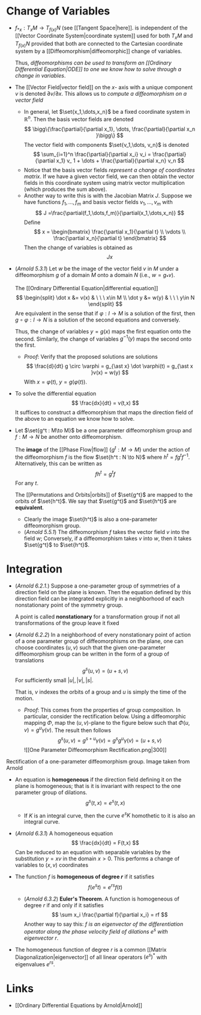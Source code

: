 # Change of Variables
* $f_{\ast x} : T_xM \to T_{f(x)} N$  (see [[Tangent Space|here]]. is independent of the [[Vector Coordinate System|coordinate system]] used for both $T_xM$ and $T_{f(x)}N$ provided that both are connected to the Cartesian coordinate system by a [[Diffeomorphism|diffeomorphic]] change of variables.
  
  Thus, *diffeomorphisms can be used to transform an [[Ordinary Differential Equation|ODE]] to one we know how to solve through a change in variables*. 


* The [[Vector Field|vector field]] on the $x$- axis with a unique component  $v$ is denoted  $\partial v/\partial x$.  This allows us to *compute a diffeomorphism on a vector field*
	* In general, let $\set{x_1,\dots,x_n}$ be a fixed coordinate system in $\mathbb{R}^n$. Then the basis vector fields are denoted 
	  $$
	  \bigg\{\frac{\partial}{\partial x_1}, \dots, \frac{\partial}{\partial x_n }\bigg\}
	  $$
	  The vector field with components $\set{v_1,\dots, v_n}$ is denoted 
	  $$
	  \sum_{i=1}^n \frac{\partial}{\partial x_i} v_i = \frac{\partial}{\partial x_1} v_ 1 + \dots + \frac{\partial}{\partial x_n} v_n
	  $$
	* Notice that the basis vector fields *represent a change of coordinates matrix*.  If we have a given vector field, we can then obtain the vector fields in this coordinate system using matrix vector multiplication (which produces the sum above).
	* Another way to write this is with the Jacobian Matrix $J$.  Suppose we have functions $f_1,\dots, f_m$ and basis vector fields $v_1,\dots, v_m$ with 
	  $$
	  J  =\frac{\partial(f_1,\dots,f_m)}{\partial(x_1,\dots,x_n)} 
	  $$
	  Define 
	  $$
	  x = \begin{bmatrix}
	  \frac{\partial x_1}{\partial t} \\
	  \vdots  \\ 
	  \frac{\partial x_n}{\partial t}
	  \end{bmatrix}
	  $$
	  Then the change of variables is obtained as
	  $$
	  Jx
	  $$

* (*Arnold 5.3.1*) Let $w$ be the image of the vector field $v$ in $M$ under a diffeomorphism $g$ of a domain $M$ onto a domain $N$ (i.e., $w=g_\ast v$). 
  
  The [[Ordinary Differential Equation|differential equation]]
  $$
  \begin{split}
  \dot x &= v(x) & \ \ \ x\in M \\
  \dot y &= w(y) & \ \ \ y\in N
  \end{split}
  $$
  Are equivalent in the sense that if $\varphi : I\to M$ is a solution of the first, then $g\circ \varphi : I \to N$ is a solution of the second equations and conversely. 
  
  Thus, the change of variables $y=g(x)$ maps the first equation onto the second. Similarly, the change of variables $g^{-1}(y)$ maps the second onto the first.
	* *Proof*: Verify that the proposed solutions are solutions
	  $$
	  \frac{d}{dt} g \circ \varphi = g_{\ast x} \dot \varphi(t) = g_{\ast x }v(x) = w(y) 
	  $$
	  With $x=\varphi(t)$, $y=g(\varphi(t))$.

* To solve the differential equation 
  $$
  \frac{dx}{dt} = v(t,x)
  $$
  It suffices to construct a diffeomorphism that maps the direction field of the above to an equation we know how to solve.

* Let $\set{g^t : M\to M}$ be a one parameter diffeomorphism group and $f:M\to N$ be another onto diffeomorphism.
  
  The **image** of the [[Phase Flow|flow]] $\{g^t : M \to M\}$ under the action of the diffeomorphism $f$ is the flow $\set{h^t : N \to N}$ where $h^t = fg^t f^{-1}$.  Alternatively, this can be written as 
  $$
  fh^t = g^t f
  $$
  For any $t$. 
  
  The [[Permutations and Orbits|orbits]] of $\set{g^t}$ are mapped to the orbits of $\set{h^t}$.  We say that  $\set{g^t}$ and $\set{h^t}$ are **equivalent**. 
	* Clearly the image $\set{h^t}$ is also a one-parameter diffeomorphism group.
	* (*Arnold 5.5.1*)  The diffeomorphism $f$ takes the vector field $v$ into the field $w$; Conversely, if a diffeomorphism takes $v$ into $w$, then it takes $\set{g^t}$ to $\set{h^t}$.

# Integration
* (*Arnold 6.2.1.*) Suppose a one-parameter group of symmetries of a direction field on the plane is known. Then the equation defined by this direction field can be integrated explicitly in a neighborhood of each nonstationary point of the symmetry group.
  
  A point is called **nonstationary** for a transformation group if not all transformations of the group leave it fixed

* (*Arnold 6.2.2*) In a neighborhood of every nonstationary point of action of a one parameter group of diffeomorphisms on the plane, one can choose coordinates $(u,v)$ such that the given one-parameter diffeomorphism group can be written in the form of a group of translations
  $$
  g^s(u,v) = (u + s, v)
  $$
  For sufficiently small $|u|, |v|, |s|$. 
  
  That is, $v$ indexes the orbits of a group and $u$ is simply the time of the motion.
	* *Proof*: This comes from the properties of group composition. In particular, consider the rectification below. Using a diffeomorphic mapping $\Phi$, map the $(u,v)$-plane to the figure below such that $\Phi(u,v) = g^u\gamma (v)$. The result then follows 
	  $$
	  g^s(u,v) = g^{s+u}\gamma(v) = g^sg^u \gamma(v) = (u+s, v)
	  $$
![[One Parameter Diffeomorphism Rectification.png|300]]
<figcaption> Rectification of a one-parameter diffeomorphism group. Image taken from  Arnold</figcaption>


* An equation is **homogeneous** if the direction field defining it on the plane is homogeneous; that is it is invariant with respect to the one parameter group of dilations.
  $$
  g^s (t,x)  =e^s (t,x)
  $$
	* If $K$ is an integral curve, then the curve $e^sK$ homothetic to it is also an integral curve. 

* (*Arnold 6.3.1*) A homogeneous equation 
  $$
  \frac{dx}{dt} = F(t,x)
  $$
  Can be reduced to an equation with separable variables by the substitution $y=xv$ in the domain $x>0$. This performs a change of variables to $(x,v)$ coordinates

* The function $f$ is **homogeneous of degree $r$** if it satisfies
  $$
  f(e^st) = e^{rs} f(t) 
  $$
	* (*Arnold 6.3.2*) **Euler's Theorem**. A function is homogeneous of degree $r$  if and only if it satisfies
	  $$
	  \sum x_i \frac{\partial f}{\partial x_i} = rf
	  $$
	  Another way to say this: *$f$ is an eigenvector of the differentiation operator along the phase velocity field of dilations $e^s$ with eigenvector $r$*. 

* The homogeneous function of degree $r$ is a common [[Matrix Diagonalization|eigenvector]] of all linear operators $(e^s)^\ast$ with eigenvalues $e^{rs}$. 

# Links
* [[Ordinary Differential Equations by Arnold|Arnold]]